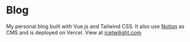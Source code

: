 # Blog

My personal blog built with Vue.js and Tailwind CSS. It also use [Notion](https://www.notion.so/) as CMS and is deployed on Vercel. View at [icetwilight.com](https://blog.icetwilight.com)
